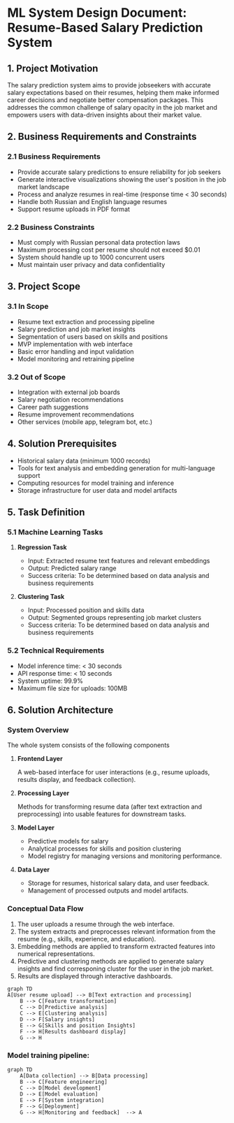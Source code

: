 # ML System Design Document: Resume-Based Salary Prediction System

## 1. Project Motivation
The salary prediction system aims to provide jobseekers with accurate salary expectations based on their resumes, helping them make informed career decisions and negotiate better compensation packages. This addresses the common challenge of salary opacity in the job market and empowers users with data-driven insights about their market value.

## 2. Business Requirements and Constraints

### 2.1 Business Requirements
- Provide accurate salary predictions to ensure reliability for job seekers
- Generate interactive visualizations showing the user's position in the job market landscape
- Process and analyze resumes in real-time (response time < 30 seconds)
- Handle both Russian and English language resumes
- Support resume uploads in PDF format

### 2.2 Business Constraints
- Must comply with Russian personal data protection laws
- Maximum processing cost per resume should not exceed $0.01
- System should handle up to 1000 concurrent users
- Must maintain user privacy and data confidentiality

## 3. Project Scope

### 3.1 In Scope
- Resume text extraction and processing pipeline
- Salary prediction and job market insights
- Segmentation of users based on skills and positions
- MVP implementation with web interface
- Basic error handling and input validation
- Model monitoring and retraining pipeline

### 3.2 Out of Scope
- Integration with external job boards
- Salary negotiation recommendations
- Career path suggestions
- Resume improvement recommendations
- Other services (mobile app, telegram bot, etc.)

## 4. Solution Prerequisites
- Historical salary data (minimum 1000 records)
- Tools for text analysis and embedding generation for multi-language support
- Computing resources for model training and inference
- Storage infrastructure for user data and model artifacts

## 5. Task Definition

### 5.1 Machine Learning Tasks
1. **Regression Task**
   - Input: Extracted resume text features and relevant embeddings
   - Output: Predicted salary range
   - Success criteria: To be determined based on data analysis and business requirements

2. **Clustering Task**
   - Input: Processed position and skills data
   - Output: Segmented groups representing job market clusters
   - Success criteria: To be determined based on data analysis and business requirements

### 5.2 Technical Requirements
- Model inference time: < 30 seconds
- API response time: < 10 seconds
- System uptime: 99.9%
- Maximum file size for uploads: 100MB

## 6. Solution Architecture
### System Overview
The whole system consists of the following components

1. **Frontend Layer**

   A web-based interface for user interactions (e.g., resume uploads, results display, and feedback collection).

2. **Processing Layer**

   Methods for transforming resume data (after text extraction and preprocessing) into usable features for downstream tasks.

3. **Model Layer**
   - Predictive models for salary
   - Analytical processes for skills and position clustering
   - Model registry for managing versions and monitoring performance.

4. **Data Layer**
   - Storage for resumes, historical salary data, and user feedback.
   - Management of processed outputs and model artifacts.

### Conceptual Data Flow
1. The user uploads a resume through the web interface.
2. The system extracts and preprocesses relevant information from the resume (e.g., skills, experience, and education).
3. Embedding methods are applied to transform extracted features into numerical representations.
4. Predictive and clustering methods are applied to generate salary insights and find corresponing cluster for the user in the job market.
5. Results are displayed through interactive dashboards.

```mermaid
graph TD
A[User resume upload] --> B[Text extraction and processing]
    B --> C[Feature transformation]
    C --> D[Predictive analysis]
    C --> E[Clustering analysis]
    D --> F[Salary insights]
    E --> G[Skills and position Insights]
    F --> H[Results dashboard display]
    G --> H
```

### Model training pipeline:
```mermaid
graph TD
    A[Data collection] --> B[Data processing]
    B --> C[Feature engineering]
    C --> D[Model development]
    D --> E[Model evaluation]
    E --> F[System integration]
    F --> G[Deployment]
    G --> H[Monitoring and feedback]  --> A
```